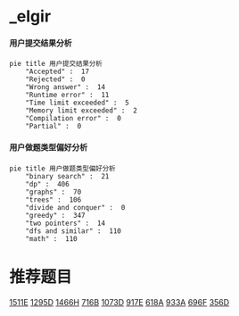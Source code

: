 # _elgir

<!-- tabs:start -->



#### **用户提交结果分析**

```mermaid
pie title 用户提交结果分析
    "Accepted" :  17
    "Rejected" :  0
    "Wrong answer" :  14
    "Runtime error" :  11
    "Time limit exceeded" :  5
    "Memory limit exceeded" :  2
    "Compilation error" :  0
    "Partial" :  0
```

#### **用户做题类型偏好分析**

```mermaid
pie title 用户做题类型偏好分析
    "binary search" :  21
    "dp" :  406
    "graphs" :  70
    "trees" :  106
    "divide and conquer" :  0
    "greedy" :  347
    "two pointers" :  14
    "dfs and similar" :  110
    "math" :  110
```



<!-- tabs:end -->
# 推荐题目
[1511E](https://codeforces.com/contest/1511/problem/E)
[1295D](https://codeforces.com/contest/1295/problem/D)
[1466H](https://codeforces.com/contest/1466/problem/H)
[716B](https://codeforces.com/contest/716/problem/B)
[1073D](https://codeforces.com/contest/1073/problem/D)
[917E](https://codeforces.com/contest/917/problem/E)
[618A](https://codeforces.com/contest/618/problem/A)
[933A](https://codeforces.com/contest/933/problem/A)
[696F](https://codeforces.com/contest/696/problem/F)
[356D](https://codeforces.com/contest/356/problem/D)

